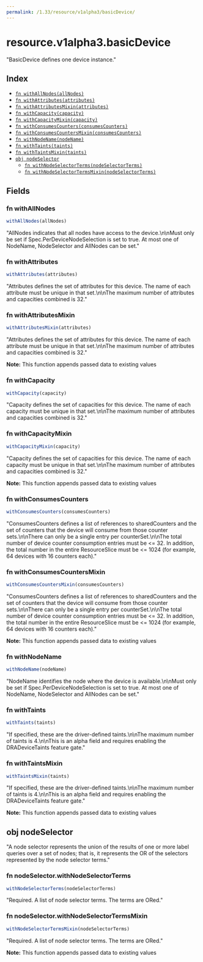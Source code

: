 ```yaml
---
permalink: /1.33/resource/v1alpha3/basicDevice/
---
```


# resource.v1alpha3.basicDevice

"BasicDevice defines one device instance."

## Index

* [`fn withAllNodes(allNodes)`](#fn-withallnodes)
* [`fn withAttributes(attributes)`](#fn-withattributes)
* [`fn withAttributesMixin(attributes)`](#fn-withattributesmixin)
* [`fn withCapacity(capacity)`](#fn-withcapacity)
* [`fn withCapacityMixin(capacity)`](#fn-withcapacitymixin)
* [`fn withConsumesCounters(consumesCounters)`](#fn-withconsumescounters)
* [`fn withConsumesCountersMixin(consumesCounters)`](#fn-withconsumescountersmixin)
* [`fn withNodeName(nodeName)`](#fn-withnodename)
* [`fn withTaints(taints)`](#fn-withtaints)
* [`fn withTaintsMixin(taints)`](#fn-withtaintsmixin)
* [`obj nodeSelector`](#obj-nodeselector)
  * [`fn withNodeSelectorTerms(nodeSelectorTerms)`](#fn-nodeselectorwithnodeselectorterms)
  * [`fn withNodeSelectorTermsMixin(nodeSelectorTerms)`](#fn-nodeselectorwithnodeselectortermsmixin)

## Fields

### fn withAllNodes

```ts
withAllNodes(allNodes)
```

"AllNodes indicates that all nodes have access to the device.\n\nMust only be set if Spec.PerDeviceNodeSelection is set to true. At most one of NodeName, NodeSelector and AllNodes can be set."

### fn withAttributes

```ts
withAttributes(attributes)
```

"Attributes defines the set of attributes for this device. The name of each attribute must be unique in that set.\n\nThe maximum number of attributes and capacities combined is 32."

### fn withAttributesMixin

```ts
withAttributesMixin(attributes)
```

"Attributes defines the set of attributes for this device. The name of each attribute must be unique in that set.\n\nThe maximum number of attributes and capacities combined is 32."

**Note:** This function appends passed data to existing values

### fn withCapacity

```ts
withCapacity(capacity)
```

"Capacity defines the set of capacities for this device. The name of each capacity must be unique in that set.\n\nThe maximum number of attributes and capacities combined is 32."

### fn withCapacityMixin

```ts
withCapacityMixin(capacity)
```

"Capacity defines the set of capacities for this device. The name of each capacity must be unique in that set.\n\nThe maximum number of attributes and capacities combined is 32."

**Note:** This function appends passed data to existing values

### fn withConsumesCounters

```ts
withConsumesCounters(consumesCounters)
```

"ConsumesCounters defines a list of references to sharedCounters and the set of counters that the device will consume from those counter sets.\n\nThere can only be a single entry per counterSet.\n\nThe total number of device counter consumption entries must be <= 32. In addition, the total number in the entire ResourceSlice must be <= 1024 (for example, 64 devices with 16 counters each)."

### fn withConsumesCountersMixin

```ts
withConsumesCountersMixin(consumesCounters)
```

"ConsumesCounters defines a list of references to sharedCounters and the set of counters that the device will consume from those counter sets.\n\nThere can only be a single entry per counterSet.\n\nThe total number of device counter consumption entries must be <= 32. In addition, the total number in the entire ResourceSlice must be <= 1024 (for example, 64 devices with 16 counters each)."

**Note:** This function appends passed data to existing values

### fn withNodeName

```ts
withNodeName(nodeName)
```

"NodeName identifies the node where the device is available.\n\nMust only be set if Spec.PerDeviceNodeSelection is set to true. At most one of NodeName, NodeSelector and AllNodes can be set."

### fn withTaints

```ts
withTaints(taints)
```

"If specified, these are the driver-defined taints.\n\nThe maximum number of taints is 4.\n\nThis is an alpha field and requires enabling the DRADeviceTaints feature gate."

### fn withTaintsMixin

```ts
withTaintsMixin(taints)
```

"If specified, these are the driver-defined taints.\n\nThe maximum number of taints is 4.\n\nThis is an alpha field and requires enabling the DRADeviceTaints feature gate."

**Note:** This function appends passed data to existing values

## obj nodeSelector

"A node selector represents the union of the results of one or more label queries over a set of nodes; that is, it represents the OR of the selectors represented by the node selector terms."

### fn nodeSelector.withNodeSelectorTerms

```ts
withNodeSelectorTerms(nodeSelectorTerms)
```

"Required. A list of node selector terms. The terms are ORed."

### fn nodeSelector.withNodeSelectorTermsMixin

```ts
withNodeSelectorTermsMixin(nodeSelectorTerms)
```

"Required. A list of node selector terms. The terms are ORed."

**Note:** This function appends passed data to existing values